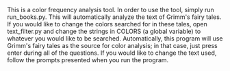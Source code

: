 This is a color frequency analysis tool.  In order to use the tool, simply run run_books.py. This will automatically
analyze the text of Grimm's fairy tales. If you would like to change the colors searched for in these tales, open
text_filter.py and change the strings in COLORS (a global variable) to whatever you would like to be searched.
Automatically, this program will use Grimm's fairy tales as the source for color analysis; in that case, just press
enter during all of the questions. If you would like to change the text used, follow the prompts presented when you run
the program.